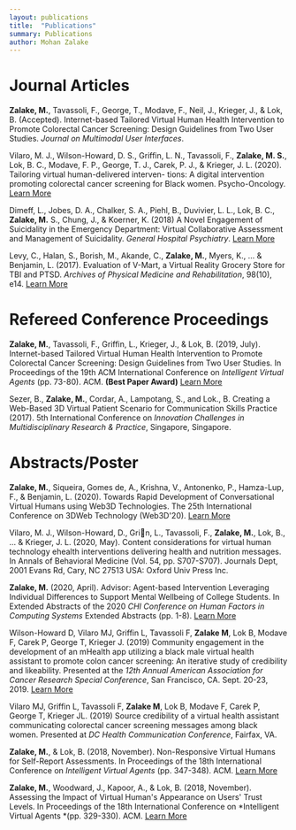 ```yaml
---
layout: publications
title:  "Publications"
summary: Publications
author: Mohan Zalake
---
```

# **Journal Articles**

**Zalake, M.**, Tavassoli, F., George, T., Modave, F., Neil, J., Krieger, J., & Lok, B. (Accepted). Internet-based Tailored Virtual Human Health Intervention to Promote Colorectal Cancer Screening: Design Guidelines from Two User Studies. *Journal on Multimodal User Interfaces*.

Vilaro, M. J., Wilson-Howard, D. S., Griffin, L. N., Tavassoli, F., **Zalake, M. S.**, Lok, B. C., Modave,
F. P., George, T. J., Carek, P. J., & Krieger, J. L. (2020). Tailoring virtual human-delivered interven-
tions: A digital intervention promoting colorectal cancer screening for Black women. Psycho-Oncology. [Learn More](https://doi.org/10.1002/pon.5538)

Dimeff, L., Jobes, D. A., Chalker, S. A., Piehl, B., Duvivier, L. L., Lok, B. C., **Zalake, M.** S., Chung, J., & Koerner, K. (2018) A Novel Engagement of Suicidality in the Emergency Department: Virtual Collaborative Assessment and Management of Suicidality. *General Hospital Psychiatry*. [Learn More](https://www.sciencedirect.com/science/article/pii/S0163834318300884)

Levy, C., Halan, S., Borish, M., Akande, C., **Zalake, M.**, Myers, K., ... & Benjamin, L. (2017). Evaluation of V-Mart, a Virtual Reality Grocery Store for TBI and PTSD. *Archives of Physical Medicine and Rehabilitation*, 98(10), e14. [Learn More](https://www.archives-pmr.org/article/S0003-9993(17)30590-7/abstract)

# **Refereed Conference Proceedings**

**Zalake, M.**, Tavassoli, F., Griffin, L., Krieger, J., & Lok, B. (2019, July). Internet-based Tailored Virtual Human Health Intervention to Promote Colorectal Cancer Screening: Design Guidelines from Two User Studies. In Proceedings of the 19th ACM International Conference on *Intelligent Virtual Agents* (pp. 73-80). ACM. **(Best Paper Award)** [Learn More](https://dl.acm.org/doi/abs/10.1145/3308532.3329471)

Sezer, B., **Zalake, M.**, Cordar, A., Lampotang, S., and Lok., B. Creating a Web-Based 3D Virtual Patient Scenario for Communication Skills Practice (2017). 5th International Conference on *Innovation Challenges in Multidisciplinary Research & Practice*, Singapore, Singapore.

# **Abstracts/Poster**

**Zalake, M.**, Siqueira, Gomes de, A., Krishna, V., Antonenko, P., Hamza-Lup, F., & Benjamin, L.
(2020). Towards Rapid Development of Conversational Virtual Humans using Web3D Technologies.
The 25th International Conference on 3DWeb Technology (Web3D'20). [Learn More](https://doi.org/10.1145/3424616.3424727)

Vilaro, M. J., Wilson-Howard, D., Grin, L., Tavassoli, F., **Zalake, M.**, Lok, B., ... & Krieger, J.
L. (2020, May). Content considerations for virtual human technology ehealth interventions delivering
health and nutrition messages. In Annals of Behavioral Medicine (Vol. 54, pp. S707-S707). Journals
Dept, 2001 Evans Rd, Cary, NC 27513 USA: Oxford Univ Press Inc.

**Zalake, M.** (2020, April). Advisor: Agent-based Intervention Leveraging Individual Differences to Support Mental Wellbeing of College Students. In Extended Abstracts of the 2020 *CHI Conference on Human Factors in Computing Systems* Extended Abstracts (pp. 1-8). [Learn More](https://dl.acm.org/doi/abs/10.1145/3334480.3375026)

Wilson-Howard D, Vilaro MJ, Griffin L, Tavassoli F, **Zalake M**, Lok B, Modave F, Carek P, George T, Krieger J. (2019) Community engagement in the development of an mHealth app utilizing a black male virtual health assistant to promote colon cancer screening: An iterative study of credibility and likeability. Presented at the *12th Annual American Association for Cancer Research Special Conference*, San Francisco, CA. Sept. 20-23, 2019. [Learn More](https://cebp.aacrjournals.org/content/29/6_Supplement_2/A041.abstract)

Vilaro MJ, Griffin L, Tavassoli F, **Zalake M**, Lok B, Modave F, Carek P, George T, Krieger JL. (2019) Source credibility of a virtual health assistant communicating colorectal cancer screening messages among black women. Presented at *DC Health Communication Conference*, Fairfax, VA.

**Zalake, M.**, & Lok, B. (2018, November). Non-Responsive Virtual Humans for Self-Report Assessments. In Proceedings of the 18th International Conference on *Intelligent Virtual Agents* (pp. 347-348). ACM. [Learn More](https://dl.acm.org/doi/abs/10.1145/3267851.3267893)

**Zalake, M.**, Woodward, J., Kapoor, A., & Lok, B. (2018, November). Assessing the Impact of Virtual Human's Appearance on Users' Trust Levels. In Proceedings of the 18th International Conference on *Intelligent Virtual Agents *(pp. 329-330). ACM. [Learn More](https://dl.acm.org/doi/abs/10.1145/3267851.3267863)
